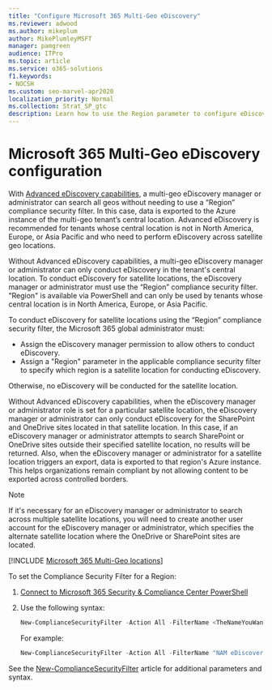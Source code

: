 ```yaml
---
title: "Configure Microsoft 365 Multi-Geo eDiscovery"
ms.reviewer: adwood
ms.author: mikeplum
author: MikePlumleyMSFT
manager: pamgreen
audience: ITPro
ms.topic: article
ms.service: o365-solutions
f1.keywords:
- NOCSH
ms.custom: seo-marvel-apr2020
localization_priority: Normal
ms.collection: Strat_SP_gtc
description: Learn how to use the Region parameter to configure eDiscovery for use in satellite locations in Microsoft 365 Multi-Geo.
---
```


# Microsoft 365 Multi-Geo eDiscovery configuration

With [Advanced eDiscovery capabilities](/microsoft-365/compliance/overview-ediscovery-20), a multi-geo eDiscovery manager or administrator can search all geos without needing to use a “Region” compliance security filter. In this case, data is exported to the Azure instance of the multi-geo tenant’s central location. Advanced eDiscovery is recommended for tenants whose central location is not in North America, Europe, or Asia Pacific and who need to perform eDiscovery across satellite geo locations.

Without Advanced eDiscovery capabilities, a multi-geo eDiscovery manager or administrator can only conduct eDiscovery in the tenant's central location. To conduct eDiscovery for satellite locations, the eDiscovery manager or administrator must use the “Region” compliance security filter. "Region" is available via PowerShell and can only be used by tenants whose central location is in North America, Europe, or Asia Pacific. 

To conduct eDiscovery for satellite locations using the “Region” compliance security filter, the Microsoft 365 global administrator must:
- Assign the eDiscovery manager permission to allow others to conduct eDiscovery.
- Assign a "Region" parameter in the applicable compliance security filter to specify which region is a satellite location for conducting eDiscovery.

Otherwise, no eDiscovery will be conducted for the satellite location.

Without Advanced eDiscovery capabilities, when the eDiscovery manager or administrator role is set for a particular satellite location, the eDiscovery manager or administrator can only conduct eDiscovery for the SharePoint and OneDrive sites located in that satellite location. In this case, if an eDiscovery manager or administrator attempts to search SharePoint or OneDrive sites outside their specified satellite location, no results will be returned. Also, when the eDiscovery manager or administrator for a satellite location triggers an export, data is exported to that region's Azure instance. This helps organizations remain compliant by not allowing content to be exported across controlled borders.

> [!NOTE]
> If it's necessary for an eDiscovery manager or administrator to search across multiple satellite locations, you will need to create another user account for the eDiscovery manager or administrator, which specifies the alternate satellite location where the OneDrive or SharePoint sites are located.

[!INCLUDE [Microsoft 365 Multi-Geo locations](../includes/microsoft-365-multi-geo-locations.md)]

To set the Compliance Security Filter for a Region:

1. [Connect to Microsoft 365 Security & Compliance Center PowerShell](/powershell/exchange/connect-to-scc-powershell)

2. Use the following syntax:

   ```powershell
   New-ComplianceSecurityFilter -Action All -FilterName <TheNameYouWantToAssign> -Region <RegionValue> -Users <UserPrincipalName>
   ```

   For example:

   ```powershell
   New-ComplianceSecurityFilter -Action All -FilterName "NAM eDiscovery Managers" -Region NAM -Users adwood@contoso.onmicrosoft.com
   ```

See the [New-ComplianceSecurityFilter](/powershell/module/exchange/new-compliancesecurityfilter) article for additional parameters and syntax.